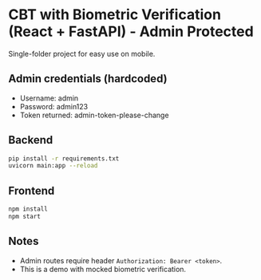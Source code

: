 # CBT with Biometric Verification (React + FastAPI) - Admin Protected

Single-folder project for easy use on mobile.

## Admin credentials (hardcoded)
- Username: admin
- Password: admin123
- Token returned: admin-token-please-change

## Backend
```bash
pip install -r requirements.txt
uvicorn main:app --reload
```

## Frontend
```bash
npm install
npm start
```

## Notes
- Admin routes require header `Authorization: Bearer <token>`.
- This is a demo with mocked biometric verification.
